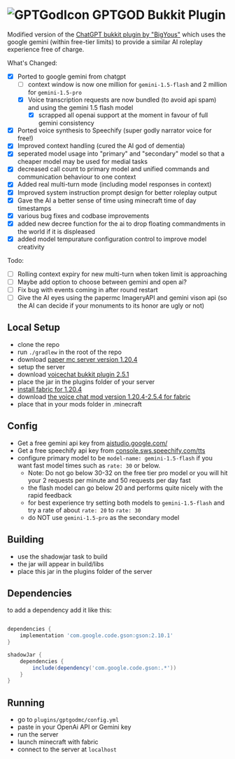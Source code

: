 # ![GPTGodIcon](https://github.com/user-attachments/assets/15ee2068-82d8-419a-9247-17332ec84600) GPTGOD Bukkit Plugin
Modified version of the [ChatGPT bukkit plugin by "BigYous"](https://github.com/YOUSY0US3F/minecraft-gpt-god-plugin) which uses the google gemini (within free-tier limits) to provide a similar AI roleplay experience free of charge.

What's Changed:

- [x] Ported to google gemini from chatgpt
    - [ ] context window is now one million for `gemini-1.5-flash` and 2 million for `gemini-1.5-pro`
    - [x] Voice transcription requests are now bundled (to avoid api spam) and using the gemini 1.5 flash model
      - [x] scrapped all openai support at the moment in favour of full gemini consistency
- [x] Ported voice synthesis to Speechify (super godly narrator voice for free!)
- [x] Improved context handling (cured the AI god of dementia)
- [x] seperated model usage into "primary" and "secondary" model so that a cheaper model may be used for medial tasks
- [x] decreased call count to primary model and unified commands and communication behaviour to one context 
- [x] Added real multi-turn mode (including model responses in context)
- [x] Improved system instruction prompt design for better roleplay output
- [x] Gave the AI a better sense of time using minecraft time of day timestamps
- [x] various bug fixes and codbase improvements
- [x] added new decree function for the ai to drop floating commandments in the world if it is displeased
- [x] added model tempurature configuration control to improve model creativity

Todo:

- [ ] Rolling context expiry for new multi-turn when token limit is approaching
- [ ] Maybe add option to choose between gemini and open ai?
- [ ] Fix bug with events coming in after round restart
- [ ] Give the AI eyes using the papermc ImageryAPI and gemini vison api (so the AI can decide if your monuments to its honor are ugly or not)

## Local Setup

- clone the repo
- run `./gradlew` in the root of the repo
- download [paper mc server version 1.20.4](https://papermc.io/downloads/paper)
- setup the server
- download [voicechat bukkit plugin 2.5.1](https://modrinth.com/plugin/simple-voice-chat/version/bukkit-2.5.1)
- place the jar in the plugins folder of your server
- [install fabric for 1.20.4](https://fabricmc.net/use/installer/)
- download [the voice chat mod version 1.20.4-2.5.4 for fabric](https://modrinth.com/plugin/simple-voice-chat/version/fabric-1.20.4-2.5.4)
- place that in your mods folder in .minecraft

## Config
- Get a free gemini api key from [aistudio.google.com/](https://aistudio.google.com/)
- Get a free speechify api key from [console.sws.speechify.com/tts](https://console.sws.speechify.com/tts)
- configure primary model to be `model-name: gemini-1.5-flash` if you want fast model times such as `rate: 30` or below.
    - Note: Do not go below 30-32 on the free tier pro model or you will hit your 2 requests per minute and 50 requests per day fast
    - the flash model can go below 20 and performs quite nicely with the rapid feedback
    - for best experience try setting both models to `gemini-1.5-flash` and try a rate of about `rate: 20` to `rate: 30`
    - do NOT use `gemini-1.5-pro` as the secondary model

## Building

- use the shadowjar task to build
- the jar will appear in build/libs
- place this jar in the plugins folder of the server

## Dependencies

to add a dependency add it like this:

``` Groovy

dependencies {
    implementation 'com.google.code.gson:gson:2.10.1'
}

shadowJar {
    dependencies {
        include(dependency('com.google.code.gson:.*'))
    }
}

```

## Running

- go to `plugins/gptgodmc/config.yml`
- paste in your OpenAi API or Gemini key
- run the server
- launch minecraft with fabric
- connect to the server at `localhost`
